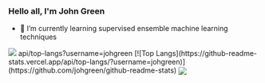 ### Hello all, I'm John Green

- 🌱 I’m currently learning supervised ensemble machine learning techniques

<img src="https://github-readme-stats.vercel.app/api?username=johgreen&&show_icons=true&title_color=ffffff&icon_color=bb2acf&text_color=daf7dc&bg_color=151515">
api/top-langs?username=johgreen
[![Top Langs](https://github-readme-stats.vercel.app/api/top-langs/?username=johgreen)](https://github.com/johgreen/github-readme-stats)
<img align="center" src="https://github-readme-stats.vercel.app/api/top-langs/?username=johgreen&layout=compact" />

